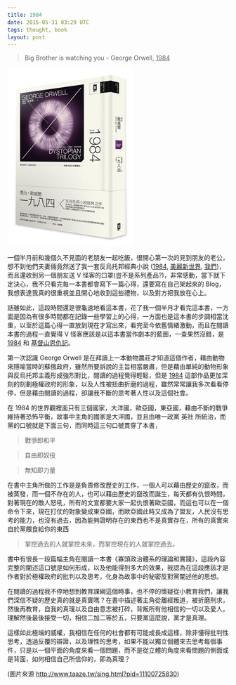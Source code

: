 ```yaml
---
title: 1984
date: 2015-05-31 03:29 UTC
tags: thought, book
layout: post
---
```

> Big Brother is watching you - George Orwell, <u>1984</u>

![1984](/images/2015-05/1984.jpg)

一個半月前和幾個久不見面的老朋友一起吃飯，很開心第一次的見到朋友的老公，想不到他們夫妻倆竟然送了我一套反烏托邦經典小說 (<u>1984</u>, <u>美麗新世界</u>, <u>我們</u>)，而且還收到另一個朋友送 V 怪客的口罩(豈不是系列產品?)，非常感動，當下就下定決心，我不只看完每一本書都會寫下一篇心得，還要寫在自己架起來的 Blog，我想表達我真的很重視並且開心地收到這些禮物，以及對方把我放在心上。

話雖如此，這段時間還是很龜速地看這本書，花了我一個半月才看完這本書，一方面是因為有很多時間都在記錄一些學習上的心得，一方面也是這本書的步調相當沈重，以至於這篇心得一直放到現在才寫出來，看完至今依舊情緒激動，而且在閱讀本書的過程一直覺得 V 怪客應該是以這本書當作劇本的藍圖，一查果然沒錯，是 <u>1984</u> 和 <u>基督山恩仇記</u>。

第一次認識 George Orwell 是在拜讀上一本動物農莊才知道這個作者，藉由動物來隱喻當時的蘇俄政府，雖然所要訴說的主旨相當嚴肅，但是藉由單純的動物形象與反烏托邦主義形成強烈對比，閱讀的過程覺得輕鬆，但是 <u>1984</u> 這部作品更加深刻的刻劃極權政府的形象，以及人性被扭曲折磨的過程，雖然常常讓我多次看看停停，但是藉由閱讀的過程，卻讓我不斷的思考著人性以及這個社會。

在 1984 的世界觀裡面只有三個國家，大洋國，歐亞國，東亞國，藉由不斷的戰爭維持著恐怖平衡，故事中主角的國家是大洋國，並且由唯一政黨 英社 所統治，而黨的口號就是下面三句，而同時這三句口號貫穿了本書，

> 戰爭即和平

> 自由即奴役

> 無知即力量

在書中主角所做的工作是是負責修改歷史的工作，一個人可以藉由歷史的竄改，而被蒸發，而一個不存在的人，也可以藉由歷史的竄改而誕生，每天都有仇恨時間，對著現在的敵人怒吼，所有的文宣都要大家一起仇恨著歐亞國，而這也可以在一個命令下來，現在打仗的對象變成東亞國，而歐亞國此時又成為了盟友，人民沒有思考的能力，也沒有過去，因為能夠證明存在的東西也不是真實存在，所有的真實來自於黨餵食給你的東西

> 掌控過去的人就掌控未來，而掌控現在的人就掌控過去。

書中有很長一段篇幅主角在閱讀一本書《寡頭政治體系的理論和實踐》，這段內容完整的闡述這口號是如何形成，以及他能得到多大的效果，我認為在這段應該才是作者對於極權政府的批判以及思考，化身為故事中的秘密反對黨闡述他的思想。

在閱讀的過程我不停地想到教育課綱這個時事，也不停的懷疑從小教育我們，讓我們深信不疑的歷史真的就是真實嗎？在書中描述著主角從離經叛道，被折磨刑求，然後再教育，自我的真理以及自由意志被打碎，背叛所有他相信的一切以及愛人，理解然後最後接受一切，相信二加二等於五，只要黨這麼說，黨才是真理。

這樣如此極端的威權，我相信在任何的社會都有可能成長成這樣，除非懂得批判性思考，透過反覆的辯證，以及理性的思考，如果不能以獨立個體來去思考每個事件，只是以一個平面的角度來看一個問題，而不是從立體的角度來看問題的側面或是背面，如何相信自己所信仰的，即為真理？

(圖片來源 <http://www.taaze.tw/sing.html?pid=11100725830>)
